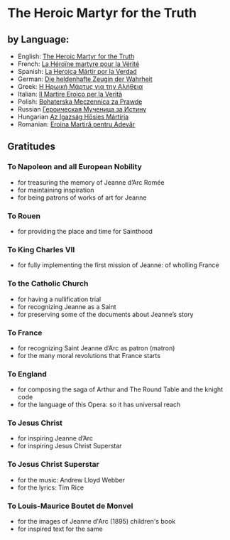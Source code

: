 # The Heroic Martyr for the Truth

## by Language:
- English: [The Heroic Martyr for the Truth](en.md)
- French: [La Héroïne martyre pour la Vérité](fr.md)
- Spanish: [La Heroica Mártir por la Verdad](es.md)
- German: [Die heldenhafte Zeugin der Wahrheit](de.md)
- Greek: [Η Ηρωική Μάρτυς για την Αλήθεια](gr.md)
- Italian: [Il Martire Eroico per la Verità](it.md)
- Polish: [Bohaterska Męczennica za Prawdę](pl.html)
- Russian [Героическая Мученица за Истину](ru.html)
- Hungarian [Az Igazság Hősies Mártírja](hu.html)
- Romanian: [Eroina Martiră pentru Adevăr](ro.md)


## Gratitudes

### To Napoleon and all European Nobility
- for treasuring the memory of Jeanne d’Arc Romée
- for maintaining inspiration
- for being patrons of works of art for Jeanne
### To Rouen
- for providing the place and time for Sainthood
### To King Charles VII
- for fully implementing the first mission of Jeanne: of wholling France
### To the Catholic Church
- for having a nullification trial
- for recognizing Jeanne as a Saint
- for preserving some of the documents about Jeanne’s story
### To France
- for recognizing Saint Jeanne d’Arc as patron (matron)
- for the many moral revolutions that France starts
### To England
- for composing the saga of Arthur and The Round Table and the knight code
- for the language of this Opera: so it has universal reach
### To Jesus Christ
- for inspiring Jeanne d’Arc
- for inspiring Jesus Christ Superstar
### To Jesus Christ Superstar
- for the music: Andrew Lloyd Webber
- for the lyrics: Tim Rice
### To Louis-Maurice Boutet de Monvel
- for the images of Jeanne d'Arc (1895) children's book
- for inspired text for the same
